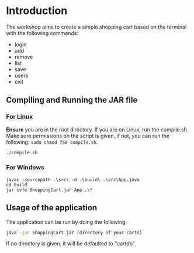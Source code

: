 # Introduction
The workshop aims to create a simple shopping cart based on the terminal with the following commands:
- login
- add
- remove
- list
- save
- users
- exit

## Compiling and Running the JAR file

### For Linux
**Ensure** you are in the root directory. 
If you are on Linux, run the compile.sh. Make sure permissions on the script is given, if not, you can run the following: `sudo chmod 750 compile.sh`.
```bash
./compile.sh
```

### For Windows
```git-bash
javac -sourcepath .\src\ -d .\build\ .\src\App.java
cd build
jar cvfe ShoppingCart.jar App .\*
```

## Usage of the application
The application can be run by doing the following: 

```bash
java -jar ShoppingCart.jar [directory of your carts]
```

If no directory is given, it will be defaulted to "cartdb".

